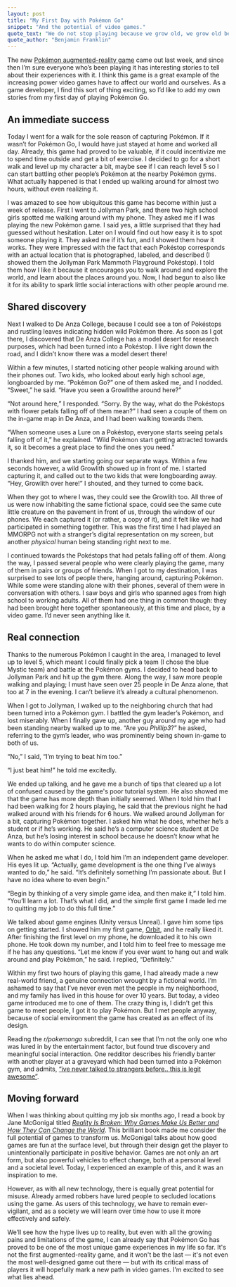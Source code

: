 ```yaml
---
layout: post
title: "My First Day with Pokémon Go"
snippet: "And the potential of video games."
quote_text: "We do not stop playing because we grow old, we grow old because we stop playing."
quote_author: "Benjamin Franklin"
---
```


The new [Pokémon augmented-reality game](http://pokemongo.nianticlabs.com/en/) came out last week, and since then I’m sure everyone who’s been playing it has interesting stories to tell about their experiences with it. I think this game is a great example of the increasing power video games have to affect our world and ourselves. As a game developer, I find this sort of thing exciting, so I’d like to add my own stories from my first day of playing Pokémon Go.

## An immediate success

Today I went for a walk for the sole reason of capturing Pokémon. If it wasn’t for Pokémon Go, I would have just stayed at home and worked all day. Already, this game had proved to be valuable, if it could incentivize me to spend time outside and get a bit of exercise. I decided to go for a short walk and level up my character a bit, maybe see if I can reach level 5 so I can start battling other people’s Pokémon at the nearby Pokémon gyms. What actually happened is that I ended up walking around for almost two hours, without even realizing it.

I was amazed to see how ubiquitous this game has become within just a week of release. First I went to Jollyman Park, and there two high school girls spotted me walking around with my phone. They asked me if I was playing the new Pokémon game. I said yes, a little surprised that they had guessed without hesitation. Later on I would find out how easy it is to spot someone playing it. They asked me if it’s fun, and I showed them how it works. They were impressed with the fact that each Pokéstop corresponds with an actual location that is photographed, labeled, and described (I showed them the Jollyman Park Mammoth Playground Pokéstop). I told them how I like it because it encourages you to walk around and explore the world, and learn about the places around you. Now, I had begun to also like it for its ability to spark little social interactions with other people around me.

## Shared discovery

Next I walked to De Anza College, because I could see a ton of Pokéstops and rustling leaves indicating hidden wild Pokémon there. As soon as I got there, I discovered that De Anza College has a model desert for research purposes, which had been turned into a Pokéstop. I live right down the road, and I didn’t know there was a model desert there!

Within a few minutes, I started noticing other people walking around with their phones out. Two kids, who looked about early high school age, longboarded by me. “Pokémon Go?” one of them asked me, and I nodded. “Sweet,” he said. “Have you seen a Growlithe around here?”

“Not around here,” I responded. “Sorry. By the way, what do the Pokéstops with flower petals falling off of them mean?” I had seen a couple of them on the in-game map in De Anza, and I had been walking towards them.

“When someone uses a Lure on a Pokéstop, everyone starts seeing petals falling off of it,” he explained. “Wild Pokémon start getting attracted towards it, so it becomes a great place to find the ones you need.”

I thanked him, and we starting going our separate ways. Within a few seconds however, a wild Growlith showed up in front of me. I started capturing it, and called out to the two kids that were longboarding away. “Hey, Growlith over here!” I shouted, and they turned to come back.

When they got to where I was, they could see the Growlith too. All three of us were now inhabiting the same fictional space, could see the same cute little creature on the pavement in front of us, through the window of our phones. We each captured it (or rather, a copy of it), and it felt like we had participated in something together. This was the first time I had played an MMORPG not with a stranger’s digital representation on my screen, but another _physical_ human being standing right next to me.

I continued towards the Pokéstops that had petals falling off of them. Along the way, I passed several people who were clearly playing the game, many of them in pairs or groups of friends. When I got to my destination, I was surprised to see lots of people there, hanging around, capturing Pokémon. While some were standing alone with their phones, several of them were in conversation with others. I saw boys and girls who spanned ages from high school to working adults. All of them had one thing in common though: they had been brought here together spontaneously, at this time and place, by a video game. I’d never seen anything like it.

## Real connection

Thanks to the numerous Pokémon I caught in the area, I managed to level up to level 5, which meant I could finally pick a team (I chose the blue Mystic team) and battle at the Pokémon gyms. I decided to head back to Jollyman Park and hit up the gym there. Along the way, I saw more people walking and playing; I must have seen over 25 people in De Anza alone, that too at 7 in the evening. I can’t believe it’s already a cultural phenomenon.

When I got to Jollyman, I walked up to the neighboring church that had been turned into a Pokémon gym. I battled the gym leader’s Pokémon, and lost miserably. When I finally gave up, another guy around my age who had been standing nearby walked up to me. “Are you _Phillip3_?” he asked, referring to the gym’s leader, who was prominently being shown in-game to both of us.

“No,” I said, “I’m trying to beat him too.”

“I just beat him!” he told me excitedly.

We ended up talking, and he gave me a bunch of tips that cleared up a lot of confused caused by the game's poor tutorial system. He also showed me that the game has more depth than initially seemed. When I told him that I had been walking for 2 hours playing, he said that the previous night he had walked around with his friends for 6 hours. We walked around Jollyman for a bit, capturing Pokémon together. I asked him what he does, whether he’s a student or if he’s working. He said he’s a computer science student at De Anza, but he’s losing interest in school because he doesn’t know what he wants to do within computer science.

When he asked me what I do, I told him I’m an independent game developer. His eyes lit up. “Actually, game development is the one thing I’ve always wanted to do,” he said. “It’s definitely something I’m passionate about. But I have no idea where to even begin.”

“Begin by thinking of a very simple game idea, and then make it,” I told him. “You’ll learn a lot. That’s what I did, and the simple first game I made led me to quitting my job to do this full time.”

We talked about game engines (Unity versus Unreal). I gave him some tips on getting started. I showed him my first game, [Orbit](http://playwithorbit.com), and he really liked it. After finishing the first level on my phone, he downloaded it to his own phone. He took down my number, and I told him to feel free to message me if he has any questions. “Let me know if you ever want to hang out and walk around and play Pokémon,” he said. I replied, “Definitely.”

Within my first two hours of playing this game, I had already made a new real-world friend, a genuine connection wrought by a fictional world. I’m ashamed to say that I’ve never even met the people in my neighborhood, and my family has lived in this house for over 10 years. But today, a video game introduced me to one of them. The crazy thing is, I didn’t get this game to meet people, I got it to play Pokémon. But I met people anyway, because of social environment the game has created as an effect of its design.

Reading the _r/pokemongo_ subreddit, I can see that I’m not the only one who was lured in by the entertainment factor, but found true discovery and meaningful social interaction. One redditor describes his friendly banter with another player at a graveyard which had been turned into a Pokémon gym, and admits, [“ive never talked to strangers before.. this is legit awesome”](https://www.reddit.com/r/pokemongo/comments/4rvuj2/how_do_i_megathread_part_4/d55al07).

## Moving forward

When I was thinking about quitting my job six months ago, I read a book by Jane McGonigal titled [_Reality Is Broken: Why Games Make Us Better and How They Can Change the World_](https://smile.amazon.com/Reality-Broken-Games-Better-Change/dp/0143120611?sa-no-redirect=1). This brilliant book made me consider the full potential of games to transform us. McGonigal talks about how good games are fun at the surface level, but through their design get the player to unintentionally participate in positive behavior. Games are not only an art form, but also powerful vehicles to effect change, both at a personal level and a societal level. Today, I experienced an example of this, and it was an inspiration to me.

However, as with all new technology, there is equally great potential for misuse. Already armed robbers have lured people to secluded locations using the game. As users of this technology, we have to remain ever-vigilant, and as a society we will learn over time how to use it more effectively and safely.

We’ll see how the hype lives up to reality, but even with all the growing pains and limitations of the game, I can already say that Pokémon Go has proved to be one of the most unique game experiences in my life so far. It's not the first augmented-reality game, and it won't be the last — it's not even the most well-designed game out there — but with its critical mass of players it will hopefully mark a new path in video games. I’m excited to see what lies ahead.